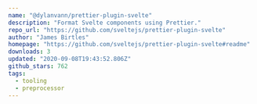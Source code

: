 ```yaml
---
name: "@dylanvann/prettier-plugin-svelte"
description: "Format Svelte components using Prettier."
repo_url: "https://github.com/sveltejs/prettier-plugin-svelte"
author: "James Birtles"
homepage: "https://github.com/sveltejs/prettier-plugin-svelte#readme"
downloads: 3
updated: "2020-09-08T19:43:52.806Z"
github_stars: 762
tags: 
  - tooling
  - preprocessor
---
```

